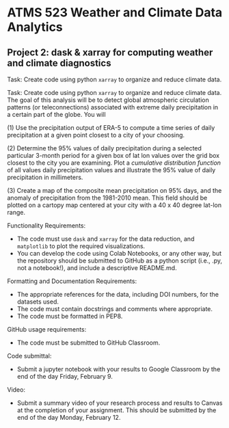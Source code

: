 # ATMS 523 Weather and Climate Data Analytics
## Project 2: dask & xarray for computing weather and climate diagnostics

Task:
Create code using python `xarray` to organize and reduce climate data.

Task:
Create code using python `xarray` to organize and reduce climate data.  The goal of this analysis will be to detect global atmospheric circulation patterns (or teleconnections) associated with extreme daily precipitation in a certain part of the globe. You will 

(1) Use the precipitation output of ERA-5 to compute a time series of daily precipitation at a given point closest to a city of your choosing.

(2) Determine the 95% values of daily precipitation during a selected particular 3-month period for a given box of lat lon values over the grid box closest to the city you are examining.  Plot a *cumulative distribution function* of all values daily precipitation values and illustrate the 95% value of daily precipitation in millimeters.

(3) Create a map of the composite mean precipitation on 95% days, and the anomaly of precipitation from the 1981-2010 mean. This field should be plotted on a cartopy map centered at your city with a 40 x 40 degree lat-lon range.

Functionality Requirements:
* The code must use `dask` and `xarray` for the data reduction, and `matplotlib` to plot the required visualizations.
* You can develop the code using Colab Notebooks, or any other way, but the repository should be submitted to GitHub as a python script (i.e., .py, not a notebook!), and include a descriptive README.md.

Formatting and Documentation Requirements:
* The appropriate references for the data, including DOI numbers, for the datasets used.  
* The code must contain docstrings and comments where appropriate.
* The code must be formatted in PEP8.

GitHub usage requirements:
* The code must be submitted to GitHub Classroom.  

Code submittal:
* Submit a jupyter notebook with your results to Google Classroom by the end of the day Friday, February 9.

Video:
* Submit a summary video of your research process and results to Canvas at the completion of your assignment.  This should be submitted by the end of the day Monday, February 12.
